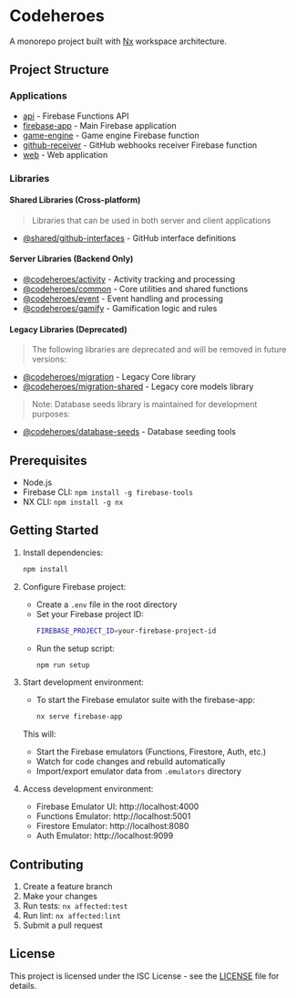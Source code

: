 # Codeheroes

A monorepo project built with [Nx](https://nx.dev) workspace architecture.

## Project Structure

### Applications

- [api](apps/api) - Firebase Functions API
- [firebase-app](apps/firebase-app) - Main Firebase application
- [game-engine](apps/game-engine) - Game engine Firebase function
- [github-receiver](apps/github-receiver) - GitHub webhooks receiver Firebase function
- [web](apps/web) - Web application

### Libraries

#### Shared Libraries (Cross-platform)
> Libraries that can be used in both server and client applications
- [@shared/github-interfaces](libs/shared/github-interfaces) - GitHub interface definitions

#### Server Libraries (Backend Only)
- [@codeheroes/activity](libs/server/activity) - Activity tracking and processing
- [@codeheroes/common](libs/server/common) - Core utilities and shared functions
- [@codeheroes/event](libs/server/event) - Event handling and processing
- [@codeheroes/gamify](libs/server/gamify) - Gamification logic and rules

#### Legacy Libraries (Deprecated)
> The following libraries are deprecated and will be removed in future versions:
- [@codeheroes/migration](libs/migration/migration) - Legacy Core library
- [@codeheroes/migration-shared](libs/migration/migration-shared) - Legacy core models library

> Note: Database seeds library is maintained for development purposes:
- [@codeheroes/database-seeds](libs/database-seeds) - Database seeding tools

## Prerequisites

- Node.js
- Firebase CLI: `npm install -g firebase-tools`
- NX CLI: `npm install -g nx`

## Getting Started

1. Install dependencies:
   ```sh
   npm install
   ```

2. Configure Firebase project:
   - Create a `.env` file in the root directory
   - Set your Firebase project ID:
     ```sh
     FIREBASE_PROJECT_ID=your-firebase-project-id
     ```
   - Run the setup script:
     ```sh
     npm run setup
     ```

3. Start development environment:
   - To start the Firebase emulator suite with the firebase-app:
     ```sh
     nx serve firebase-app
     ```
   This will:
   - Start the Firebase emulators (Functions, Firestore, Auth, etc.)
   - Watch for code changes and rebuild automatically
   - Import/export emulator data from `.emulators` directory

4. Access development environment:
   - Firebase Emulator UI: http://localhost:4000
   - Functions Emulator: http://localhost:5001
   - Firestore Emulator: http://localhost:8080
   - Auth Emulator: http://localhost:9099

## Contributing

1. Create a feature branch
2. Make your changes
3. Run tests: `nx affected:test`
4. Run lint: `nx affected:lint`
5. Submit a pull request

## License

This project is licensed under the ISC License - see the [LICENSE](LICENSE) file for details.